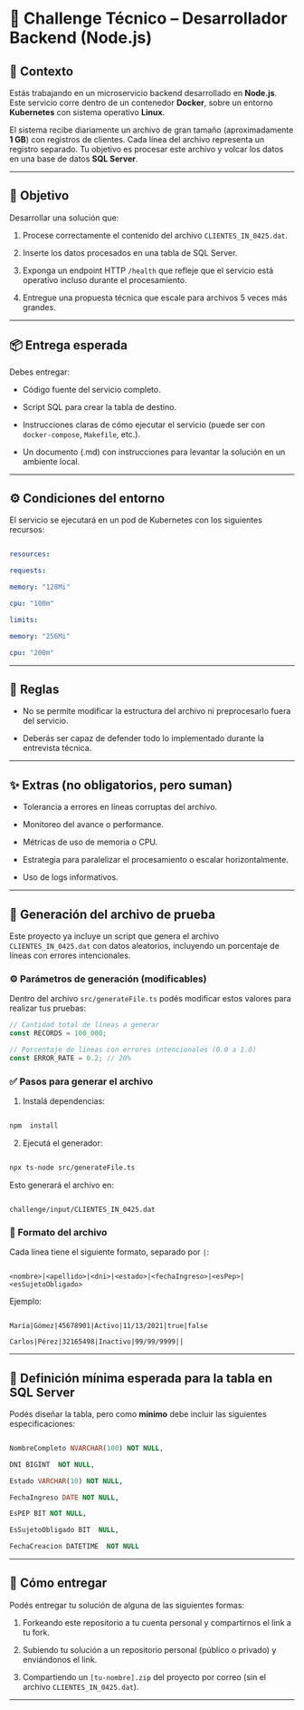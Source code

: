 
# 🧪 Challenge Técnico – Desarrollador Backend (Node.js)

  

## 📘 Contexto

  

Estás trabajando en un microservicio backend desarrollado en **Node.js**. Este servicio corre dentro de un contenedor **Docker**, sobre un entorno **Kubernetes** con sistema operativo **Linux**.

  

El sistema recibe diariamente un archivo de gran tamaño (aproximadamente **1 GB**) con registros de clientes. Cada línea del archivo representa un registro separado. Tu objetivo es procesar este archivo y volcar los datos en una base de datos **SQL Server**.

  

---

  

## 🎯 Objetivo

  

Desarrollar una solución que:

  

1. Procese correctamente el contenido del archivo `CLIENTES_IN_0425.dat`.

2. Inserte los datos procesados en una tabla de SQL Server.

3. Exponga un endpoint HTTP `/health` que refleje que el servicio está operativo incluso durante el procesamiento.

4. Entregue una propuesta técnica que escale para archivos 5 veces más grandes.


---

  

## 📦 Entrega esperada

  

Debes entregar:

  

- Código fuente del servicio completo.

- Script SQL para crear la tabla de destino.

- Instrucciones claras de cómo ejecutar el servicio (puede ser con `docker-compose`, `Makefile`, etc.).

- Un documento (.md) con instrucciones para levantar la solución en un ambiente local.
  

---

  

## ⚙️ Condiciones del entorno

  

El servicio se ejecutará en un pod de Kubernetes con los siguientes recursos:

  

```yaml

resources:

requests:

memory: "128Mi"

cpu: "100m"

limits:

memory: "256Mi"

cpu: "200m"

```

  

---

  

## 🚫 Reglas

  

- No se permite modificar la estructura del archivo ni preprocesarlo fuera del servicio.

- Deberás ser capaz de defender todo lo implementado durante la entrevista técnica.

  

---

  

## ✨ Extras (no obligatorios, pero suman)

  

- Tolerancia a errores en líneas corruptas del archivo.

- Monitoreo del avance o performance.

- Métricas de uso de memoria o CPU.

- Estrategia para paralelizar el procesamiento o escalar horizontalmente.

- Uso de logs informativos.

  

---


## 🧪 Generación del archivo de prueba

Este proyecto ya incluye un script que genera el archivo `CLIENTES_IN_0425.dat` con datos aleatorios, incluyendo un porcentaje de líneas con errores intencionales.

  
### ⚙️ Parámetros de generación (modificables)

Dentro del archivo `src/generateFile.ts` podés modificar estos valores para realizar tus pruebas:

```ts
// Cantidad total de líneas a generar
const RECORDS = 100_000;

// Porcentaje de líneas con errores intencionales (0.0 a 1.0)
const ERROR_RATE = 0.2; // 20%

```

### ✅ Pasos para generar el archivo

  

1. Instalá dependencias:

```bash

npm  install

```

  

2. Ejecutá el generador:

```bash

npx ts-node src/generateFile.ts

```

  

Esto generará el archivo en:

  

```

challenge/input/CLIENTES_IN_0425.dat

```

  

### 📄 Formato del archivo

  

Cada línea tiene el siguiente formato, separado por `|`:

  

```

<nombre>|<apellido>|<dni>|<estado>|<fechaIngreso>|<esPep>|<esSujetoObligado>

```

  

Ejemplo:

```

María|Gómez|45678901|Activo|11/13/2021|true|false

Carlos|Pérez|32165498|Inactivo|99/99/9999||

```

  

---

  

## 🧩 Definición mínima esperada para la tabla en SQL Server

  

Podés diseñar la tabla, pero como **mínimo** debe incluir las siguientes especificaciones:

  

```sql

NombreCompleto NVARCHAR(100) NOT NULL,

DNI BIGINT  NOT NULL,

Estado VARCHAR(10) NOT NULL,

FechaIngreso DATE NOT NULL,

EsPEP BIT NOT NULL,

EsSujetoObligado BIT  NULL,

FechaCreacion DATETIME  NOT NULL

```

  

---

  

## 🔁 Cómo entregar

  

Podés entregar tu solución de alguna de las siguientes formas:

  

1. Forkeando este repositorio a tu cuenta personal y compartirnos el link a tu fork.

2. Subiendo tu solución a un repositorio personal (público o privado) y enviándonos el link.

3. Compartiendo un `[tu-nombre].zip` del proyecto por correo (sin el archivo `CLIENTES_IN_0425.dat`).

  

---
